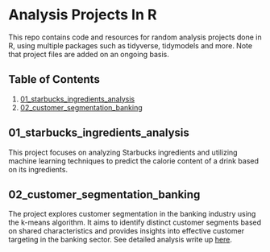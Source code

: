 
Analysis Projects In R
================================================================================

This repo contains code and resources for random analysis projects done in R, using
multiple packages such as tidyverse, tidymodels and more. Note that project files 
are added on an ongoing basis. 

## Table of Contents

1. [01_starbucks_ingredients_analysis](https://github.com/LucasO21/analysis_projects.R/tree/master/01_starbucks_ingredients_analysis)
2. [02_customer_segmentation_banking](https://github.com/LucasO21/analysis_projects.R/tree/master/02_customer_segmentation_banking)

## 01_starbucks_ingredients_analysis

This project focuses on analyzing Starbucks ingredients and utilizing machine learning 
techniques to predict the calorie content of a drink based on its ingredients.

## 02_customer_segmentation_banking

The project explores customer segmentation in the banking industry using the k-means 
algorithm. It aims to identify distinct customer segments based on shared characteristics 
and provides insights into effective customer targeting in the banking sector. See
detailed analysis write up [here]().
